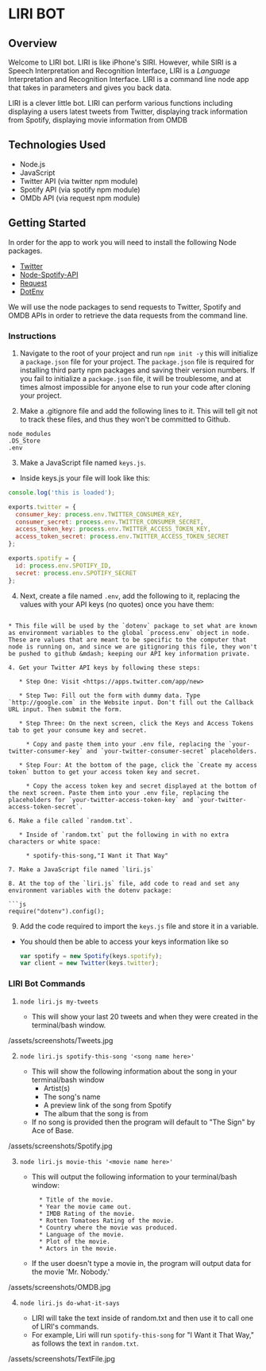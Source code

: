 # LIRI BOT

## Overview

Welcome to LIRI bot. LIRI is like iPhone's SIRI. However, while SIRI is a Speech Interpretation and Recognition Interface, LIRI is a _Language_ Interpretation and Recognition Interface. LIRI is a command line node app that takes in parameters and gives you back data.

LIRI is a clever little bot. LIRI can perform various functions including displaying a users latest tweets from Twitter, displaying track information from Spotify, displaying movie information from OMDB

## Technologies Used

* Node.js
* JavaScript
* Twitter API (via twitter npm module)
* Spotify API (via spotify npm module)
* OMDb API (via request npm module)

## Getting Started

In order for the app to work you will need to install the following Node packages. 

* [Twitter](https://www.npmjs.com/package/twitter)
* [Node-Spotify-API](https://www.npmjs.com/package/node-spotify-api)
* [Request](https://www.npmjs.com/package/request)
* [DotEnv](https://www.npmjs.com/package/dotenv)

We will use the node packages to send requests to Twitter, Spotify and OMDB APIs in order to retrieve the data requests from the command line.
     
### Instructions

1. Navigate to the root of your project and run `npm init -y` this will initialize a `package.json` file for your project. The `package.json` file is required for installing third party npm packages and saving their version numbers. If you fail to initialize a `package.json` file, it will be troublesome, and at times almost impossible for anyone else to run your code after cloning your project.

2. Make a .gitignore file and add the following lines to it. This will tell git not to track these files, and thus they won't be committed to Github.

```
node_modules
.DS_Store
.env
```
3. Make a JavaScript file named `keys.js`.

* Inside keys.js your file will look like this:

```js
console.log('this is loaded');

exports.twitter = {
  consumer_key: process.env.TWITTER_CONSUMER_KEY,
  consumer_secret: process.env.TWITTER_CONSUMER_SECRET,
  access_token_key: process.env.TWITTER_ACCESS_TOKEN_KEY,
  access_token_secret: process.env.TWITTER_ACCESS_TOKEN_SECRET
};

exports.spotify = {
  id: process.env.SPOTIFY_ID,
  secret: process.env.SPOTIFY_SECRET
};
```

4. Next, create a file named `.env`, add the following to it, replacing the values with your API keys (no quotes) once you have them:
```

* This file will be used by the `dotenv` package to set what are known as environment variables to the global `process.env` object in node. These are values that are meant to be specific to the computer that node is running on, and since we are gitignoring this file, they won't be pushed to github &mdash; keeping our API key information private.

4. Get your Twitter API keys by following these steps:

   * Step One: Visit <https://apps.twitter.com/app/new>
   
   * Step Two: Fill out the form with dummy data. Type `http://google.com` in the Website input. Don't fill out the Callback URL input. Then submit the form.
   
   * Step Three: On the next screen, click the Keys and Access Tokens tab to get your consume key and secret. 
     
     * Copy and paste them into your .env file, replacing the `your-twitter-consumer-key` and `your-twitter-consumer-secret` placeholders.
   
   * Step Four: At the bottom of the page, click the `Create my access token` button to get your access token key and secret. 
     
     * Copy the access token key and secret displayed at the bottom of the next screen. Paste them into your .env file, replacing the placeholders for `your-twitter-access-token-key` and `your-twitter-access-token-secret`.

6. Make a file called `random.txt`.

   * Inside of `random.txt` put the following in with no extra characters or white space:
     
     * spotify-this-song,"I Want it That Way"

7. Make a JavaScript file named `liri.js`

8. At the top of the `liri.js` file, add code to read and set any environment variables with the dotenv package:

```js
require("dotenv").config();
```

9. Add the code required to import the `keys.js` file and store it in a variable.
  
* You should then be able to access your keys information like so

  ```js
  var spotify = new Spotify(keys.spotify);
  var client = new Twitter(keys.twitter);
  ```

### LIRI Bot Commands

1. `node liri.js my-tweets`

   * This will show your last 20 tweets and when they were created in the terminal/bash window.

/assets/screenshots/Tweets.jpg

2. `node liri.js spotify-this-song '<song name here>'`

   * This will show the following information about the song in your terminal/bash window
     * Artist(s)
     * The song's name
     * A preview link of the song from Spotify
     * The album that the song is from
   * If no song is provided then the program will default to "The Sign" by Ace of Base.

/assets/screenshots/Spotify.jpg

3. `node liri.js movie-this '<movie name here>'`

   * This will output the following information to your terminal/bash window:
     ```
       * Title of the movie.
       * Year the movie came out.
       * IMDB Rating of the movie.
       * Rotten Tomatoes Rating of the movie.
       * Country where the movie was produced.
       * Language of the movie.
       * Plot of the movie.
       * Actors in the movie.
     ```

   * If the user doesn't type a movie in, the program will output data for the movie 'Mr. Nobody.'

/assets/screenshots/OMDB.jpg

4. `node liri.js do-what-it-says`

    * LIRI will take the text inside of random.txt and then use it to call one of LIRI's commands. 
    * For example, Liri will run `spotify-this-song` for "I Want it That Way," as follows the text in `random.txt`.

/assets/screenshots/TextFile.jpg
